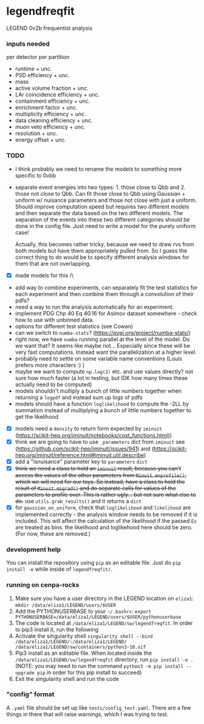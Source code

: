 # legendfreqfit
LEGEND 0v2b frequentist analysis

### inputs needed
per detector per partition
- runtime + unc.
- PSD efficiency + unc.
- mass
- active volume fraction + unc.
- LAr coincidence efficiency + unc.
- containment efficiency + unc.
- enrichment factor + unc.
- multiplicity efficiency + unc.
- data cleaning efficiency + unc.
- muon veto efficiency + unc.
- resolution + unc.
- energy offset + unc.

### TODO
- I think probably we need to rename the models to something more specific to 0vbb
- separate event energies into two types: 1. those close to Qbb and 2. those not close to Qbb. Can fit those close to Qbb using Gaussian + uniform w/ nuisance parameters and those not close with just a uniform. Should improve computation speed but requires two different models and then separate the data based on the two different models. The separation of the events into these two different categories should be done in the config file. Just need to write a model for the purely uniform case!

  Actually, this becomes rather tricky, because we need to draw rvs from both models but have them appropriately pulled from. So I guess the correct thing to do would be to specify different analysis windows for them that are not overlapping.

- [x] made models for this /\
- add way to combine experiments, can separately fit the test statistics for each experiment and then combine them through a convolution of their pdfs?
- need a way to run the analysis automatically for an experiment.
- implement PDG Chp 40 Eq 40.16 for Asimov dataset somewhere - check how to use with unbinned data.
- options for different test statistics (see Cowan)
- can we switch to `numba-stats`? (https://pypi.org/project/numba-stats/)
- right now, we have `numba` running parallel at the level of the model. Do we want that? It seems like maybe not... Especially since these will be very fast computations. Instead want the parallelization at a higher level.
- probably need to settle on some variable name conventions (Louis prefers more characters :) )
- maybe we want to compute `np.log(2)` etc. and use values directly? not sure how much faster (a lot in testing, but IDK how many times these actually need to be computed)
- models shouldn't multiply a bunch of little numbers together when returning a `logpdf` and instead sum up logs of pdfs
- models should have a function `loglikelihood` to compute the -2LL by summation instead of multiplying a bunch of little numbers together to get the likelihood
- [x] models need a `density` to return form expected by `iminuit` ([https://scikit-hep.org/iminuit/notebooks/cost_functions.html)](https://scikit-hep.org/iminuit/notebooks/cost_functions.html#Extended-unbinned-fit))
- [x] think we are going to have to use `_parameters` dict from `iminuit` see (https://github.com/scikit-hep/iminuit/issues/941) and (https://scikit-hep.org/iminuit/reference.html#iminuit.util.describe)
- [x] add a "isnuisance" parameter key to `parameters` `dict`
- [x] ~~think we need a class to hold an `iminuit` result, because you can't access the values of the other parameters from `Minuit.mnprofile()`, which we will need for our toys. So instead, have a class to hold the result of `Minuit.migrad()` and do separate calls for values of the parameters to profile over. This is rather ugly... but not sure what else to do.~~ use `utils.grab_results()` and it returns a `dict`
- [x] for `gaussian_on_uniform`, check that `loglikelihood` and `likelihood` are implemented correctly - the analysis window needs to be removed if it is included. This will affect the calculation of the likelihood if the passed `Es` are treated as bins. the likelihood and loglikehood here should be zero. (For now, these are removed.)

### development help
You can install the repository using `pip` as an editable file. Just do `pip install -e` while inside of `legendfreqfit/`.


### running on cenpa-rocks
1. Make sure you have a user directory in the LEGEND location on `eliza1`: `mkdir /data/eliza1/LEGEND/users/$USER`
2. Add the PYTHONUSERBASE to your `~/.bashrc`: `export PYTHONUSERBASE=/data/eliza1/LEGEND/users/$USER/pythonuserbase`
3. The code is located at `/data/eliza1/LEGEND/sw/legendfreqfit`. In order to pip3 install it, run the following
4. Activate the singularity shell `singularity shell --bind /data/eliza1/LEGEND/:/data/eliza1/LEGEND/ /data/eliza1/LEGEND/sw/containers/python3-10.sif`
5. Pip3 install as an editable file. When located inside the `/data/eliza1/LEGEND/sw/legendfreqfit` directory, run `pip install -e .` (NOTE: you may need to run the command `python3 -m pip install --upgrade pip` in order for this pip install to succeed)
6. Exit the singularity shell and run the code

### "config" format

A `.yaml` file should be set up like `tests/config_test.yaml`. There are a few things in there that will raise warnings, which I was trying to test.
